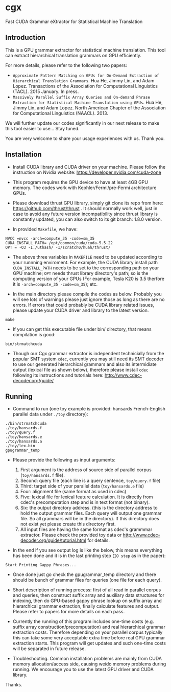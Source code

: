 # cgx

Fast CUDA Grammar eXtractor for Statistical Machine Translation

Introduction
------------

This is a GPU grammar extractor for statistical machine translation. This tool can extract hierarchical translation grammars on GPU efficiently.

For more details, please refer to the following two papers:
- ``Approximate Pattern Matching on GPUs for On-Demand Extraction of Hierarchical Translation Grammars``.
Hua He, Jimmy Lin, and Adam Lopez. Transactions of the Association for Computational Linguistics (TACL). 2015 January. In press.
- ``Massively Parallel Suffix Array Queries and On-demand Phrase Extraction for Statistical Machine Translation using
GPUs``. Hua He, Jimmy Lin, and Adam Lopez. North American Chapter of the Association for Computational Linguistics (NAACL). 2013.

We will further update our codes significantly in our next release to make this tool easier to use... Stay tuned.

You are very welcome to share your usage experiences with us. Thank you.


Installation
------------

- Install CUDA library and CUDA driver on your machine. Please follow the instruction on Nvidia website:
https://developer.nvidia.com/cuda-zone

- This program requires the GPU device to have at least 4GB GPU memory. The codes work with Kephler/Fermi/pre-Fermi architecture GPUs.

- Please download thrust GPU library, simply git clone its repo from here: https://github.com/thrust/thrust . It should normally work well, just in case to avoid any future version incompatibility since thrust library is constantly updated, you can also switch to its git branch: 1.8.0 version.

- In provided `Makefile`, we have:
```
NVCC =nvcc -arch=compute_35 -code=sm_35
CUDA_INSTALL_PATH= /opt/common/cuda/cuda-5.5.22
OPT = -O3 -I./uthash/ -I/scratch0/huah/thrust/
```

- The above three variables in `MAKEFILE` need to be updated according to your runnning enviroment. For example, the CUDA library install path `CUDA_INSTALL_PATH` needs to be set to the corresponding path on your GPU machine; `OPT` needs thrust library directory's path; so is the computing version of your GPUs (For example, Tesla K20 is 3.5 therfore it is `-arch=compute_35 -code=sm_35`); etc. 

- In the main directory please compile the codes as below. Probably you will see lots of warnings please just ignore those as long as there are no errors. If errors that could probably be CUDA library related issues, please update your CUDA driver and library to the latest version.
```
make
```

- If you can get this executable file under bin/ directory, that means compilation is good:
```
bin/strmatchcuda
```

- Though our Cgx grammar extractor is independent technicially from the popular SMT system `cdec`, currently you may still need its SMT decoder to use our generated hierarchical grammars and also its intermidiate output (lexical file as shown below), therefore please install `cdec` following its instructions and tutorials here:
http://www.cdec-decoder.org/guide/


Running
------------

- Command to run (one toy example is provided: hansards French-English parallel data under `./toy` directory):
```
./bin/strmatchcuda 
./toy/hansards.f
./toy/query.f
./toy/hansards.e
./toy/hansards.a
./toy/lex.bin
gpugrammar_temp
```
- Please provide the following as input arguments:
    1. First argument is the address of source side of parallel corpus (`toy/hansards.f` file).
    2. Second: query file (each line is a query sentence, `toy/query.f` file)
    3. Third: target side of your parallel data (`toy/hansards.e` file)
    4. Four: alignment file (same format as used in cdec)
    5. Five: lexical file for lexical feature calculation. It is directly from cdec's precomputation step and is in text format (not binary).
    6. Six: the output directory address. (this is the directory address to hold the output grammar files. Each query will output one grammar file. So all grammars will be in the directory). If this directory does not exist yet please create this directory first.
    7. All input files are having the same format as cdec's grammmar extractor. Please check the provided toy data or http://www.cdec-decoder.org/guide/tutorial.html for details.

- In the end if you see output log is like the below, this means everything has been done and it is in the last printing step (`IO step` as in the paper):
```
Start Printing Gappy Phrases...
```

- Once done just go check the gpugrammar_temp directory and there should be bunch of grammar files for queries (one file for each query).

- Short description of running process: first of all read in parallel corpus and queries, then construct suffix array and auxiliary data structures for indexing, then do GPU-based gappy phrase lookup on suffix array and hierarchical grammar extraction, finally calculate features and output. Please refer to papers for more details on each pass. 

- Currently the running of this program includes one-time costs (e.g. suffix array construction/precomputation) and real hierarchical grammar extraction costs. Therefore depending on your parallel corpus typically this can take some very acceptable extra time before real GPU grammar extraction starts. This program will get updates and such one-time costs will be separated in future release.

- Troubleshooting. Common installation problems are mainly from CUDA memory allocation/access side, causing weido memory problems during running. We encourage you to use the latest GPU driver and CUDA library.

Thanks.

